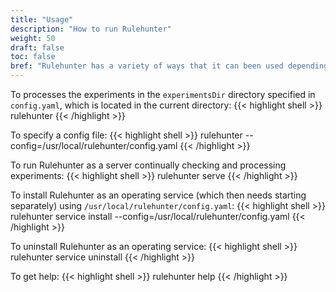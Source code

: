 ```yaml
---
title: "Usage"
description: "How to run Rulehunter"
weight: 50
draft: false
toc: false
bref: "Rulehunter has a variety of ways that it can been used depending on a user's needs"
---
```


To processes the experiments in the `experimentsDir` directory specified in `config.yaml`, which is located in the current directory:
{{< highlight shell >}}
rulehunter
{{< /highlight >}}

To specify a config file:
{{< highlight shell >}}
rulehunter --config=/usr/local/rulehunter/config.yaml
{{< /highlight >}}

To run Rulehunter as a server continually checking and processing experiments:
{{< highlight shell >}}
rulehunter serve
{{< /highlight >}}

To install Rulehunter as an operating service (which then needs starting separately) using `/usr/local/rulehunter/config.yaml`:
{{< highlight shell >}}
rulehunter service install --config=/usr/local/rulehunter/config.yaml
{{< /highlight >}}

To uninstall Rulehunter as an operating service:
{{< highlight shell >}}
rulehunter service uninstall
{{< /highlight >}}

To get help:
{{< highlight shell >}}
rulehunter help
{{< /highlight >}}

